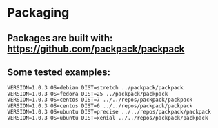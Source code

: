 # Packaging

## Packages are built with: https://github.com/packpack/packpack

## Some tested examples: 

```
VERSION=1.0.3 OS=debian DIST=stretch ../packpack/packpack
VERSION=1.0.3 OS=fedora DIST=25 ../packpack/packpack
VERSION=1.0.3 OS=centos DIST=7 ../../repos/packpack/packpack
VERSION=1.0.3 OS=centos DIST=6 ../../repos/packpack/packpack
VERSION=1.0.3 OS=ubuntu DIST=precise ../../repos/packpack/packpack
VERSION=1.0.3 OS=ubuntu DIST=xenial ../../repos/packpack/packpack
```
